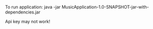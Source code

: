 To run application:
java -jar MusicApplication-1.0-SNAPSHOT-jar-with-dependencies.jar

Api key may not work!